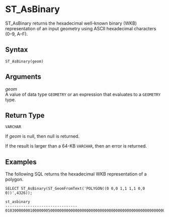 # ST\_AsBinary<a name="ST_AsBinary-function"></a>

ST\_AsBinary returns the hexadecimal well\-known binary \(WKB\) representation of an input geometry using ASCII hexadecimal characters \(0–9, A–F\)\. 

## Syntax<a name="ST_AsBinary-function-syntax"></a>

```
ST_AsBinary(geom)
```

## Arguments<a name="ST_AsBinary-function-arguments"></a>

 *geom*   
A value of data type `GEOMETRY` or an expression that evaluates to a `GEOMETRY` type\.

## Return Type<a name="ST_AsBinary-function-return"></a>

`VARCHAR`

If *geom* is null, then null is returned\.

If the result is larger than a 64\-KB `VARCHAR`, then an error is returned\. 

## Examples<a name="ST_AsBinary-function-examples"></a>

The following SQL returns the hexadecimal WKB representation of a polygon\. 

```
SELECT ST_AsBinary(ST_GeomFromText('POLYGON((0 0,0 1,1 1,1 0,0 0))',4326));
```

```
st_asbinary
--------------------------------
01030000000100000005000000000000000000000000000000000000000000000000000000000000000000F03F000000000000F03F000000000000F03F000000000000F03F000000000000000000000000000000000000000000000000
```